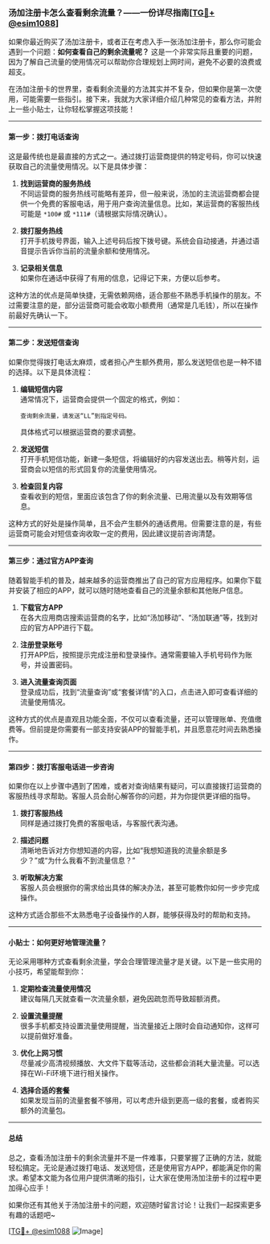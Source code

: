 ### 汤加注册卡怎么查看剩余流量？——一份详尽指南[[TG💪+ @esim1088](https://t.me/s/esim1088)]

如果你最近购买了汤加注册卡，或者正在考虑入手一张汤加注册卡，那么你可能会遇到一个问题：**如何查看自己的剩余流量呢？** 这是一个非常实际且重要的问题，因为了解自己流量的使用情况可以帮助你合理规划上网时间，避免不必要的浪费或超支。

在汤加注册卡的世界里，查看剩余流量的方法其实并不复杂，但如果你是第一次使用，可能需要一些指引。接下来，我就为大家详细介绍几种常见的查看方法，并附上一些小贴士，让你轻松掌握这项技能！

---

#### **第一步：拨打电话查询**

这是最传统也是最直接的方式之一。通过拨打运营商提供的特定号码，你可以快速获取自己的流量使用情况。以下是具体步骤：

1. **找到运营商的服务热线**  
   不同运营商的服务热线可能略有差异，但一般来说，汤加的主流运营商都会提供一个免费的客服电话，用于用户查询流量信息。比如，某运营商的客服热线可能是 `*100#` 或 `*111#`（请根据实际情况确认）。

2. **拨打服务热线**  
   打开手机拨号界面，输入上述号码后按下拨号键。系统会自动接通，并通过语音提示告诉你当前的流量余额和使用情况。

3. **记录相关信息**  
   如果你在通话中获得了有用的信息，记得记下来，方便以后参考。

这种方法的优点是简单快捷，无需依赖网络，适合那些不熟悉手机操作的朋友。不过需要注意的是，部分运营商可能会收取小额费用（通常是几毛钱），所以在操作前最好先确认一下。

---

#### **第二步：发送短信查询**

如果你觉得拨打电话太麻烦，或者担心产生额外费用，那么发送短信也是一种不错的选择。以下是具体流程：

1. **编辑短信内容**  
   通常情况下，运营商会提供一个固定的格式，例如：
   ```
   查询剩余流量，请发送“LL”到指定号码。
   ```
   具体格式可以根据运营商的要求调整。

2. **发送短信**  
   打开手机短信功能，新建一条短信，将编辑好的内容发送出去。稍等片刻，运营商会以短信的形式回复你的流量使用情况。

3. **检查回复内容**  
   查看收到的短信，里面应该包含了你的剩余流量、已用流量以及有效期等信息。

这种方式的好处是操作简单，且不会产生额外的通话费用。但需要注意的是，有些运营商可能会对短信查询收取一定的费用，因此建议提前咨询清楚。

---

#### **第三步：通过官方APP查询**

随着智能手机的普及，越来越多的运营商推出了自己的官方应用程序。如果你下载并安装了相应的APP，就可以随时随地查看自己的流量余额和其他账户信息。

1. **下载官方APP**  
   在各大应用商店搜索运营商的名字，比如“汤加移动”、“汤加联通”等，找到对应的官方APP进行下载。

2. **注册登录账号**  
   打开APP后，按照提示完成注册和登录操作。通常需要输入手机号码作为账号，并设置密码。

3. **进入流量查询页面**  
   登录成功后，找到“流量查询”或“套餐详情”的入口，点击进入即可查看详细的流量使用情况。

这种方式的优点是直观且功能全面，不仅可以查看流量，还可以管理账单、充值缴费等。但前提是你需要有一部支持安装APP的智能手机，并且愿意花时间去熟悉操作。

---

#### **第四步：拨打客服电话进一步咨询**

如果你在以上步骤中遇到了困难，或者对查询结果有疑问，可以直接拨打运营商的客服热线寻求帮助。客服人员会耐心解答你的问题，并为你提供更详细的指导。

1. **拨打客服热线**  
   同样是通过拨打免费的客服电话，与客服代表沟通。

2. **描述问题**  
   清晰地告诉对方你想知道的内容，比如“我想知道我的流量余额是多少？”或“为什么我看不到流量信息？”

3. **听取解决方案**  
   客服人员会根据你的需求给出具体的解决办法，甚至可能教你如何一步步完成操作。

这种方式适合那些不太熟悉电子设备操作的人群，能够获得及时的帮助和支持。

---

#### **小贴士：如何更好地管理流量？**

无论采用哪种方式查看剩余流量，学会合理管理流量才是关键。以下是一些实用的小技巧，希望能帮到你：

1. **定期检查流量使用情况**  
   建议每隔几天就查看一次流量余额，避免因疏忽而导致超额消费。

2. **设置流量提醒**  
   很多手机都支持设置流量使用提醒，当流量接近上限时会自动通知你，这样可以提前做好准备。

3. **优化上网习惯**  
   尽量减少高清视频播放、大文件下载等活动，这些都会消耗大量流量。可以选择在Wi-Fi环境下进行相关操作。

4. **选择合适的套餐**  
   如果发现当前的流量套餐不够用，可以考虑升级到更高一级的套餐，或者购买额外的流量包。

---

#### **总结**

总之，查看汤加注册卡的剩余流量并不是一件难事，只要掌握了正确的方法，就能轻松搞定。无论是通过拨打电话、发送短信，还是使用官方APP，都能满足你的需求。希望本文能为各位用户提供清晰的指引，让大家在使用汤加注册卡的过程中更加得心应手！

如果你还有其他关于汤加注册卡的问题，欢迎随时留言讨论！让我们一起探索更多有趣的话题吧~

[[TG💪+ @esim1088](https://t.me/s/esim1088) ![Image](https://i.postimg.cc/4NQfJmqS/Snipaste-2025-05-13-00-14-12.png)]